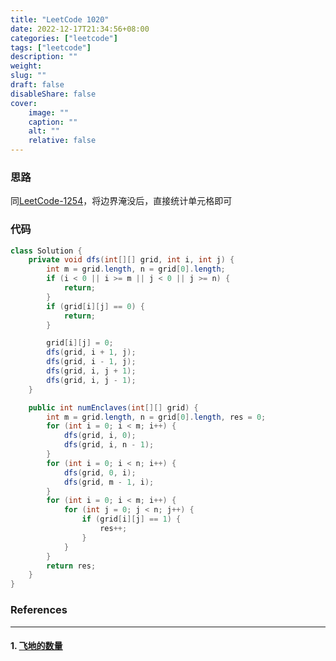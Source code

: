 ```yaml
---
title: "LeetCode 1020"
date: 2022-12-17T21:34:56+08:00
categories: ["leetcode"]
tags: ["leetcode"]
description: ""
weight:
slug: ""
draft: false
disableShare: false
cover:
    image: ""
    caption: ""
    alt: ""
    relative: false
---
```


### 思路

同[LeetCode-1254](https://blog.zhangmengyang.tk/posts/leetcode/leetcode-1254/)，将边界淹没后，直接统计单元格即可

### 代码

```java
class Solution {
    private void dfs(int[][] grid, int i, int j) {
        int m = grid.length, n = grid[0].length;
        if (i < 0 || i >= m || j < 0 || j >= n) {
            return;
        }
        if (grid[i][j] == 0) {
            return;
        }

        grid[i][j] = 0;
        dfs(grid, i + 1, j);
        dfs(grid, i - 1, j);
        dfs(grid, i, j + 1);
        dfs(grid, i, j - 1);
    }

    public int numEnclaves(int[][] grid) {
        int m = grid.length, n = grid[0].length, res = 0;
        for (int i = 0; i < m; i++) {
            dfs(grid, i, 0);
            dfs(grid, i, n - 1);
        }
        for (int i = 0; i < n; i++) {
            dfs(grid, 0, i);
            dfs(grid, m - 1, i);
        }
        for (int i = 0; i < m; i++) {
            for (int j = 0; j < n; j++) {
                if (grid[i][j] == 1) {
                    res++;
                }
            }
        }
        return res;
    }
}
```

### References

---

#### 1. [飞地的数量](https://leetcode.cn/problems/number-of-enclaves/)
